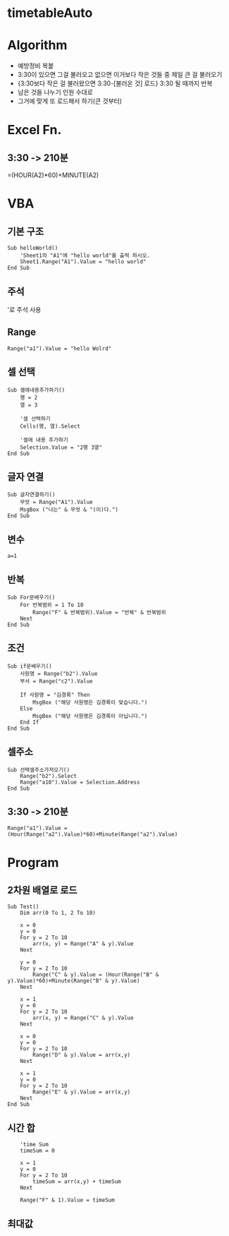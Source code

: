 # timetableAuto

# Algorithm
- 예방정비 복붙
​
- 3:30이 있으면 그걸 불러오고 없으면 이거보다 작은 것들 중 제일 큰 걸 불러오기
​
- {3:30보다 작은 걸 불러왔으면  3:30-[불러온 것] 로드} 3:30 될 때까지 반복
​
- 남은 것들 나누기 인원 수대로
​
- 그거에 맞게 또 로드해서 하기(큰 것부터)

# Excel Fn.
## 3:30 -> 210분
=(HOUR(A2)*60)+MINUTE(A2)

# VBA
## 기본 구조
```
Sub helloWorld()
    'Sheet1의 "A1"에 "hello world"를 출력 하시오.
    Sheet1.Range("A1").Value = "hello world"
End Sub
```

## 주석
'로 주석 사용

## Range
`Range("a1").Value = "hello Wolrd"`

## 셀 선택
```
Sub 셀에내용추가하기()
	행 = 2
    열 = 3

    '셀 선택하기
    Cells(행, 열).Select

    '셀에 내용 추가하기
    Selection.Value = "2행 3열"
End Sub
```

## 글자 연결
```
Sub 글자연결하기()
	무엇 = Range("A1").Value
    MsgBox ("나는" & 무엇 & "(이)다.")
End Sub
```

## 변수
`a=1`

## 반복
```
Sub For문배우기()
    For 반복범위 = 1 To 10
        Range("F" & 반복범위).Value = "반복" & 반복범위
    Next
End Sub
```

## 조건
```
Sub if문배우기()
	사원명 = Range("b2").Value
	부서 = Range("c2").Value

	If 사원명 = "김경록" Then
    	MsgBox ("해당 사원명은 김경록이 맞습니다.")
	Else
    	MsgBox ("해당 사원명은 김경록이 아닙니다.")
	End If
End Sub
```

## 셀주소
```
Sub 선택셀주소가져오기()
	Range("b2").Select
	Range("a10").Value = Selection.Address
End Sub
```

## 3:30 -> 210분
`Range("a1").Value = (Hour(Range("a2").Value)*60)+Minute(Range("a2").Value)`

# Program
## 2차원 배열로 로드
```
Sub Test()
	Dim arr(0 To 1, 2 To 10)
	
	x = 0
	y = 0
    For y = 2 To 10
        arr(x, y) = Range("A" & y).Value
    Next
    
    y = 0
    For y = 2 To 10
        Range("C" & y).Value = (Hour(Range("B" & y).Value)*60)+Minute(Range("B" & y).Value)
    Next
    
    x = 1
	y = 0
    For y = 2 To 10
        arr(x, y) = Range("C" & y).Value
    Next
       
    x = 0
	y = 0
    For y = 2 To 10
        Range("D" & y).Value = arr(x,y) 
    Next
    
    x = 1
	y = 0
    For y = 2 To 10
        Range("E" & y).Value = arr(x,y) 
    Next    	    
End Sub
```

## 시간 합
```
    'time Sum
    timeSum = 0
    
    x = 1
	y = 0 
    For y = 2 To 10
        timeSum = arr(x,y) + timeSum 
    Next
    
    Range("F" & 1).Value = timeSum
```

## 최대값






